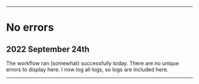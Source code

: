 
***

# No errors

## 2022 September 24th

The workflow ran (somewhat) successfully today. There are no unique errors to display here. I now log all logs, so logs are included here.

***
